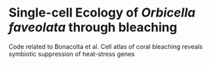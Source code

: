 # Single-cell Ecology of *Orbicella faveolata* through bleaching

Code related to Bonacolta et al. Cell atlas of coral bleaching reveals symbiotic suppression of heat-stress genes

